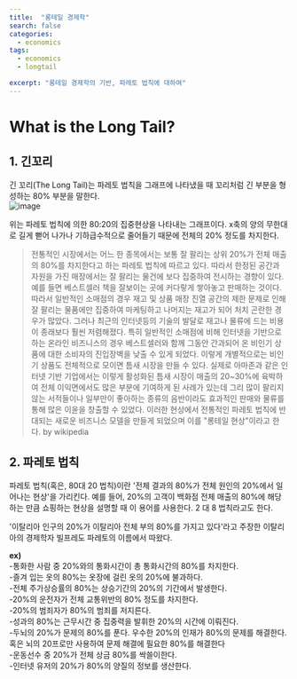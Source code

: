 ```yaml
---
title:  "롱테일 경제학"
search: false
categories: 
  - economics
tags:
  - economics
  - longtail

excerpt: "롱테일 경제학의 기반, 파레토 법칙에 대하여"
---
```


# What is the Long Tail?


## 1. 긴꼬리
긴 꼬리(The Long Tail)는 파레토 법칙을 그래프에 나타냈을 때 꼬리처럼 긴 부분을 형성하는 80% 부분을 말한다.  
![image](https://user-images.githubusercontent.com/68508521/132113976-d90ebc43-5b98-433e-b9e0-aa3e5a3834c0.png)  


위는 파레토 법칙에 의한 80:20의 집중현상을 나타내는 그래프이다. x축의 양의 무한대로 길게 뻗어 나가나 기하급수적으로 줄어들기 때문에 전체의 20% 정도를 차지한다.

>전통적인 시장에서는 어느 한 종목에서는 보통 잘 팔리는 상위 20%가 전체 매출의 80%를 차지한다고 하는 파레토 법칙에 따르고 있다. 따라서 한정된 공간과 자원을 가진 매장에서는 잘 팔리는 물건에 보다 집중하여 전시하는 경향이 있다. 예를 들면 베스트셀러 책을 잘보이는 곳에 커다랗게 쌓아놓고 판매하는 것이다. 따라서 일반적인 소매점의 경우 재고 및 상품 매장 진열 공간의 제한 문제로 인해 잘 팔리는 물품에만 집중하여 마케팅하고 나머지는 재고가 되어 처치 곤란한 경우가 많았다. 그러나 최근의 인터넷등의 기술의 발달로 재고나 물류에 드는 비용이 종래보다 훨씬 저렴해졌다. 특히 일반적인 소매점에 비해 인터넷을 기반으로 하는 온라인 비즈니스의 경우 베스트셀러와 함께 그동안 간과되어 온 비인기 상품에 대한 소비자의 진입장벽을 낮출 수 있게 되었다. 이렇게 개별적으로는 비인기 상품도 전체적으로 모이면 틈새 시장을 만들 수 있다. 실제로 아마존과 같은 인터넷 기반 기업에서는 이렇게 활성화된 틈새 시장이 매출의 20~30%에 육박하여 전체 이익면에서도 많은 부분에 기여하게 된 사례가 있는데 그리 많이 팔리지 않는 서적들이나 일부만이 좋아하는 종류의 음반이라도 효과적인 판매와 물류를 통해 많은 이윤을 창출할 수 있었다. 이러한 현상에서 전통적인 파레토 법칙에 반대되는 새로운 비즈니스 모델을 만들게 되었으며 이를 "롱테일 현상"이라고 한다. by wikipedia  


## 2. 파레토 법칙


파레토 법칙(혹은, 80대 20 법칙)이란 '전체 결과의 80%가 전체 원인의 20%에서 일어나는 현상'을 가리킨다. 예를 들어, 20%의 고객이 백화점 전체 매출의 80%에 해당하는 만큼 쇼핑하는 현상을 설명할 때 이 용어를 사용한다. 2 대 8 법칙라고도 한다.  


'이탈리아 인구의 20%가 이탈리아 전체 부의 80%를 가지고 있다'라고 주장한 이탈리아의 경제학자 빌프레도 파레토의 이름에서 따왔다.  


__ex)__  
-통화한 사람 중 20%와의 통화시간이 총 통화시간의 80%를 차지한다.  
-즐겨 입는 옷의 80%는 옷장에 걸린 옷의 20%에 불과하다.  
-전체 주가상승률의 80%는 상승기간의 20%의 기간에서 발생한다.  
-20%의 운전자가 전체 교통위반의 80% 정도를 차지한다.  
-20%의 범죄자가 80%의 범죄를 저지른다.  
-성과의 80%는 근무시간 중 집중력을 발휘한 20%의 시간에 이뤄진다.  
-두뇌의 20%가 문제의 80%를 푼다. 우수한 20%의 인재가 80%의 문제를 해결한다. 혹은 뇌의 20프로만 사용하여 문제 해결에 필요한 80%를 해결한다  
-운동선수 중 20%가 전체 상금 80%를 싹쓸이한다.  
-인터넷 유저의 20%가 80%의 양질의 정보를 생산한다.  
